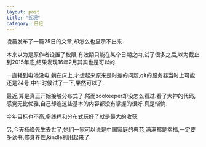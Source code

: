 ```yaml
---
layout: post
title: "近况"
category: 日记
---
```


凌晨发布了一篇25日的文章,却怎么也显示不出来.

本来以为是原作者设置了权限,有效期只能在某个日期之内,试了很多之后,以为截止到2015年底,结果发现16年2月其实也是可以的.

一直耗到电池没电,躺在床上,才想起来原来是时差的问题,git的服务器当时上可能还是24号,中午时候试了一下,果然可以了.

最近,算是真正开始接触分布式了,然而zookeeper却没怎么看过.看了大神的代码,感觉无比优雅,自己却连这些基本的内容都没有掌握的很好.真是惭愧.

今年目标也不高,多线程和分布式玩好了就是最大的收获.

另,今天杨绛先生去世了,她们一家可以说是中国家庭的典范,满满都是幸福,一定要多读书,修身养性,kindle利用起来了.
